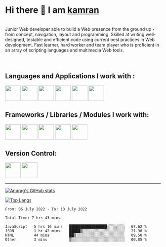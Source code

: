 # Hi there 👋 I am [kamran](https://kamrank89.github.io/kamran89.github.io/)

<br>
Junior Web developer able to build a Web presence from the ground up - from concept, navigation, layout and programming. Skilled at writing well-designed, testable and efficient code using current best practices in Web development. Fast learner, hard worker and team player who is proficient in an array of scripting languages and multimedia Web tools.
<br>
<br>
<br>

## Languages and Applications I work with :

<p float="left">
<img src="https://cdn.jsdelivr.net/gh/devicons/devicon/icons/python/python-original.svg" width="50" height="50">
<img src="https://cdn.jsdelivr.net/gh/devicons/devicon/icons/javascript/javascript-original.svg" width="50" height="50">
<img src="https://cdn.jsdelivr.net/gh/devicons/devicon/icons/java/java-original.svg" width="50" height="50">
<img src="https://cdn.jsdelivr.net/gh/devicons/devicon/icons/jupyter/jupyter-original.svg" width="50" height="50">
<img src="https://cdn.jsdelivr.net/gh/devicons/devicon/icons/html5/html5-original.svg" width="50" height="50">
<img src="https://cdn.jsdelivr.net/gh/devicons/devicon/icons/css3/css3-original.svg" width="50" height="50">
</P>
 
## Frameworks / Libraries / Modules I work with:
<p float="left">
<img src="https://cdn.jsdelivr.net/gh/devicons/devicon/icons/react/react-original.svg" width="50" height="50">
<img src="https://cdn.jsdelivr.net/gh/devicons/devicon/icons/numpy/numpy-original.svg" width="50" height="50">
<img src="https://cdn.jsdelivr.net/gh/devicons/devicon/icons/nodejs/nodejs-original.svg" width="50" height="50">
<img src="https://cdn.jsdelivr.net/gh/devicons/devicon/icons/express/express-original.svg" width="50" height="50">
<img src="https://cdn.jsdelivr.net/gh/devicons/devicon/icons/mongodb/mongodb-original-wordmark.svg" width="50" height="50">
</P>

## Version Control:

<p>
<img src="https://cdn.jsdelivr.net/gh/devicons/devicon/icons/github/github-original-wordmark.svg" width="50" height="50">
<img src="https://cdn.jsdelivr.net/gh/devicons/devicon/icons/git/git-original.svg" width="50" height="50">
</p>

---

[![Anurag's GitHub stats](https://github-readme-stats.vercel.app/api?username=kamrank89&show_icons=true&theme=github_dark&hide=stars,prs,issues,contribs)](https://github.com/anuraghazra/github-readme-stats)

[![Top Langs](https://github-readme-stats.vercel.app/api/top-langs/?username=kamrank89&layout=compact&theme=github_dark)](https://github.com/anuraghazra/github-readme-stats)

<!--START_SECTION:waka-->

```text
From: 06 July 2022 - To: 13 July 2022

Total Time: 7 hrs 43 mins

JavaScript   5 hrs 16 mins   █████████████████░░░░░░░░   67.62 %
JSON         1 hr 42 mins    █████▒░░░░░░░░░░░░░░░░░░░   21.96 %
HTML         44 mins         ██▒░░░░░░░░░░░░░░░░░░░░░░   09.50 %
Other        3 mins          ▒░░░░░░░░░░░░░░░░░░░░░░░░   00.85 %
```

<!--END_SECTION:waka-->
